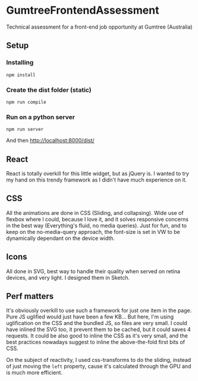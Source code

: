 # GumtreeFrontendAssessment
Technical assessment for a front-end job opportunity at Gumtree (Australia)

## Setup
### Installing

```
npm install
```

### Create the dist folder (static)

```
npm run compile
```

### Run on a python server

```
npm run server
```

And then [http://localhost:8000/dist/](http://localhost:8000/dist/)


## React

React is totally overkill for this little widget, but as jQuery is. I wanted to try my hand on this trendy framework as I didn't have much experience on it.

## CSS

All the animations are done in CSS (Sliding, and collapsing). Wide use of flexbox where I could, because I love it, and it solves responsive concerns in the best way (Everything's fluid, no media queries). Just for fun, and to keep on the no-media-query approach, the font-size is set in VW to be dynamically dependant on the device width.

## Icons

All done in SVG, best way to handle their quality when served on retina devices, and very light. I designed them in Sketch.

## Perf matters

It's obviously overkill to use such a framework for just one item in the page. Pure JS uglified would just have been a few KB... But here, I'm using uglification on the CSS and the bundled JS, so files are very small. I could have inlined the SVG too, it prevent them to be cached, but it could saves 4 requests. It could be also good to inline the CSS as it's very small, and the best practices nowadays suggest to inline the above-the-fold first bits of CSS.

On the subject of reactivity, I used css-transforms to do the sliding, instead of just moving the `left` property, cause it's calculated through the GPU and is much more efficient.